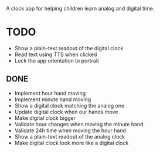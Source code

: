 A clock app for helping children learn analog and digital time.

# TODO
* Show a plain-text readout of the digital clock
* Read text using TTS when clicked
* Lock the app orientation to portrait

## DONE
* Implement hour hand moving
* Implement minute hand moving
* Show a digital clock matching the analog one
* Update digital clock when our hands move
* Make digital clock bigger
* Validate hour changes when moving the minute hand
* Validate 24h time when moving the hour hand
* Show a plain-text readout of the analog clock
* Make digital clock look more like a digital clock

